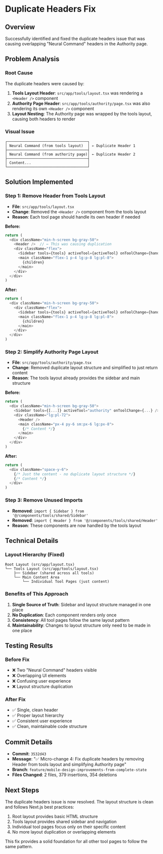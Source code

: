 # Duplicate Headers Fix

## Overview
Successfully identified and fixed the duplicate headers issue that was causing overlapping "Neural Command" headers in the Authority page.

## Problem Analysis

### Root Cause
The duplicate headers were caused by:
1. **Tools Layout Header**: `src/app/tools/layout.tsx` was rendering a `<Header />` component
2. **Authority Page Header**: `src/app/tools/authority/page.tsx` was also rendering its own `<Header />` component
3. **Layout Nesting**: The Authority page was wrapped by the tools layout, causing both headers to render

### Visual Issue
```
┌─────────────────────────────────────┐
│ Neural Command (from tools layout)  │ ← Duplicate Header 1
├─────────────────────────────────────┤
│ Neural Command (from authority page)│ ← Duplicate Header 2
├─────────────────────────────────────┤
│ Content...                          │
└─────────────────────────────────────┘
```

## Solution Implemented

### Step 1: Remove Header from Tools Layout
- **File**: `src/app/tools/layout.tsx`
- **Change**: Removed the `<Header />` component from the tools layout
- **Reason**: Each tool page should handle its own header if needed

**Before:**
```typescript
return (
  <div className="min-h-screen bg-gray-50">
    <Header />  // ← This was causing duplication
    <div className="flex">
      <Sidebar tools={tools} activeTool={activeTool} onToolChange={handleToolChange} />
      <main className="flex-1 p-4 lg:p-8 lg:pl-8">
        {children}
      </main>
    </div>
  </div>
)
```

**After:**
```typescript
return (
  <div className="min-h-screen bg-gray-50">
    <div className="flex">
      <Sidebar tools={tools} activeTool={activeTool} onToolChange={handleToolChange} />
      <main className="flex-1 p-4 lg:p-8 lg:pl-8">
        {children}
      </main>
    </div>
  </div>
)
```

### Step 2: Simplify Authority Page Layout
- **File**: `src/app/tools/authority/page.tsx`
- **Change**: Removed duplicate layout structure and simplified to just return content
- **Reason**: The tools layout already provides the sidebar and main structure

**Before:**
```typescript
return (
  <div className="min-h-screen bg-gray-50">
    <Sidebar tools={[...]} activeTool="authority" onToolChange={...} />
    <div className="lg:pl-72">
      <Header />
      <main className="px-4 py-6 sm:px-6 lg:px-8">
        {/* Content */}
      </main>
    </div>
  </div>
)
```

**After:**
```typescript
return (
  <div className="space-y-6">
    {/* Just the content - no duplicate layout structure */}
    {/* Content */}
  </div>
)
```

### Step 3: Remove Unused Imports
- **Removed**: `import { Sidebar } from '@/components/tools/shared/Sidebar'`
- **Removed**: `import { Header } from '@/components/tools/shared/Header'`
- **Reason**: These components are now handled by the tools layout

## Technical Details

### Layout Hierarchy (Fixed)
```
Root Layout (src/app/layout.tsx)
└── Tools Layout (src/app/tools/layout.tsx)
    ├── Sidebar (shared across all tools)
    └── Main Content Area
        └── Individual Tool Pages (just content)
```

### Benefits of This Approach
1. **Single Source of Truth**: Sidebar and layout structure managed in one place
2. **No Duplication**: Each component renders only once
3. **Consistency**: All tool pages follow the same layout pattern
4. **Maintainability**: Changes to layout structure only need to be made in one place

## Testing Results

### Before Fix
- ❌ Two "Neural Command" headers visible
- ❌ Overlapping UI elements
- ❌ Confusing user experience
- ❌ Layout structure duplication

### After Fix
- ✅ Single, clean header
- ✅ Proper layout hierarchy
- ✅ Consistent user experience
- ✅ Clean, maintainable code structure

## Commit Details
- **Commit**: `3532d43`
- **Message**: "✅ Micro-change 4: Fix duplicate headers by removing Header from tools layout and simplifying Authority page"
- **Branch**: `feature/mobile-design-improvements-from-complete-state`
- **Files Changed**: 2 files, 379 insertions, 354 deletions

## Next Steps
The duplicate headers issue is now resolved. The layout structure is clean and follows Next.js best practices:
1. Root layout provides basic HTML structure
2. Tools layout provides shared sidebar and navigation
3. Individual tool pages focus only on their specific content
4. No more layout duplication or overlapping elements

This fix provides a solid foundation for all other tool pages to follow the same pattern. 